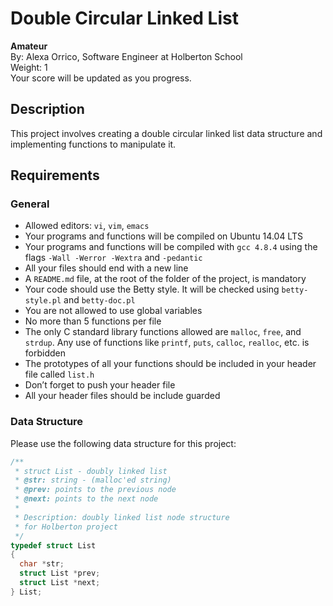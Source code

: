 # Double Circular Linked List

**Amateur**  
By: Alexa Orrico, Software Engineer at Holberton School  
Weight: 1  
Your score will be updated as you progress.

## Description

This project involves creating a double circular linked list data structure and implementing functions to manipulate it.

## Requirements

### General
- Allowed editors: `vi`, `vim`, `emacs`
- Your programs and functions will be compiled on Ubuntu 14.04 LTS
- Your programs and functions will be compiled with `gcc 4.8.4` using the flags `-Wall -Werror -Wextra` and `-pedantic`
- All your files should end with a new line
- A `README.md` file, at the root of the folder of the project, is mandatory
- Your code should use the Betty style. It will be checked using `betty-style.pl` and `betty-doc.pl`
- You are not allowed to use global variables
- No more than 5 functions per file
- The only C standard library functions allowed are `malloc`, `free`, and `strdup`. Any use of functions like `printf`, `puts`, `calloc`, `realloc`, etc. is forbidden
- The prototypes of all your functions should be included in your header file called `list.h`
- Don’t forget to push your header file
- All your header files should be include guarded

### Data Structure

Please use the following data structure for this project:

```c
/**
 * struct List - doubly linked list
 * @str: string - (malloc'ed string)
 * @prev: points to the previous node
 * @next: points to the next node
 *
 * Description: doubly linked list node structure
 * for Holberton project
 */
typedef struct List
{
  char *str;
  struct List *prev;
  struct List *next;
} List;